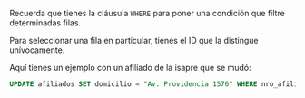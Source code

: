 Recuerda que tienes la cláusula `WHERE` para poner una condición que filtre determinadas filas. 

Para seleccionar una fila en particular, tienes el ID que la distingue unívocamente. 

Aquí tienes un ejemplo con un afiliado de la isapre que se mudó:

``` sql 
UPDATE afiliados SET domicilio = "Av. Providencia 1576" WHERE nro_afiliado = 123987; 
```
